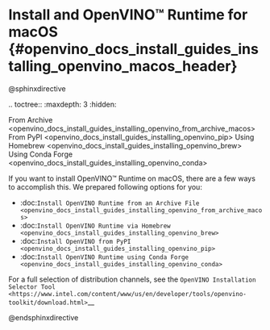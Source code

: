# Install and OpenVINO™ Runtime for macOS {#openvino_docs_install_guides_installing_openvino_macos_header}

@sphinxdirective

.. toctree::
   :maxdepth: 3
   :hidden:

   From Archive <openvino_docs_install_guides_installing_openvino_from_archive_macos>
   From PyPI <openvino_docs_install_guides_installing_openvino_pip>
   Using Homebrew <openvino_docs_install_guides_installing_openvino_brew>
   Using Conda Forge <openvino_docs_install_guides_installing_openvino_conda>

If you want to install OpenVINO™ Runtime on macOS, there are a few ways to accomplish this. We prepared following options for you:

* :doc:`Install OpenVINO Runtime from an Archive File <openvino_docs_install_guides_installing_openvino_from_archive_macos>`
* :doc:`Install OpenVINO Runtime via Homebrew <openvino_docs_install_guides_installing_openvino_brew>`
* :doc:`Install OpenVINO from PyPI <openvino_docs_install_guides_installing_openvino_pip>`
* :doc:`Install OpenVINO Runtime using Conda Forge <openvino_docs_install_guides_installing_openvino_conda>`

For a full selection of distribution channels, 
see the `OpenVINO Installation Selector Tool <https://www.intel.com/content/www/us/en/developer/tools/openvino-toolkit/download.html>`__

@endsphinxdirective